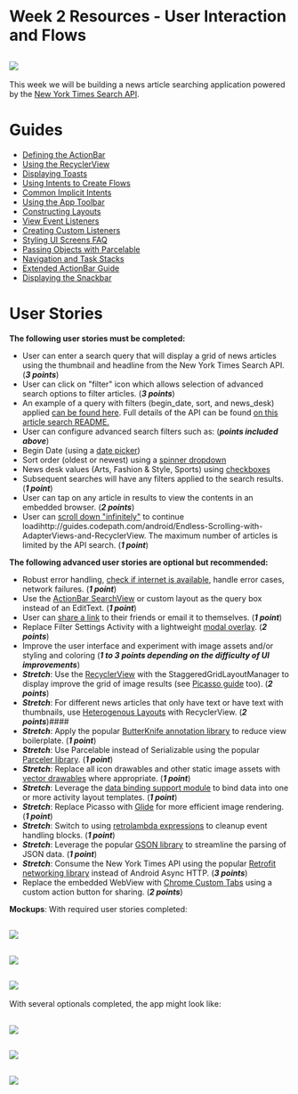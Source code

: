 # Week 2 Resources - User Interaction and Flows
## ![](https://www.evernote.com/shard/s372/sh/ef0317f1-288f-4602-8235-7b2a660d106b/f336cd3105d9b951/res/611bc137-2d57-4109-8aee-5ca2df6a7d9e)

This week we will be building a news article searching application powered by the [New York Times Search API](https://developer.nytimes.com/).

# Guides
- [Defining the ActionBar](http://guides.codepath.com/android/Defining-The-ActionBar)
- [Using the RecyclerView](http://guides.codepath.com/android/Using-the-RecyclerView)
- [Displaying Toasts](http://guides.codepath.com/android/Displaying-Toasts)
- [Using Intents to Create Flows](http://guides.codepath.com/android/Using-Intents-to-Create-Flows)
- [Common Implicit Intents](http://guides.codepath.com/android/Common-Implicit-Intents)
- [Using the App Toolbar](http://guides.codepath.com/android/Using-the-App-ToolBar)
- [Constructing Layouts](http://guides.codepath.com/android/Constructing-View-Layouts)
- [View Event Listeners](http://guides.codepath.com/android/Basic-Event-Listeners)
- [Creating Custom Listeners](http://guides.codepath.com/android/Creating-Custom-Listeners)
- [Styling UI Screens FAQ](http://guides.codepath.com/android/Styling-UI-Screens-FAQ)
- [Passing Objects with Parcelable](http://guides.codepath.com/android/Using-Parcelable)
- [Navigation and Task Stacks](http://guides.codepath.com/android/Navigation-and-Task-Stacks)
- [Extended ActionBar Guide](http://guides.codepath.com/android/Extended-ActionBar-Guide)
- [Displaying the Snackbar](http://guides.codepath.com/android/Displaying-the-Snackbar)

# User Stories
**The following user stories must be completed:**

- User can enter a search query that will display a grid of news articles using the thumbnail and headline from the New York Times Search API. (***3 points***)
- User can click on "filter" icon which allows selection of advanced search options to filter articles. (***3 points***)
- An example of a query with filters (begin_date, sort, and news_desk) applied [can be found here](https://api.nytimes.com/svc/search/v2/articlesearch.json?begin_date=20160112&sort=oldest&fq=news_desk:(%22Education%22%20%22Health%22)&api-key=227c750bb7714fc39ef1559ef1bd8329). Full details of the API can be found [on this article search README.](https://developer.nytimes.com/article_search_v2.json#/README)
- User can configure advanced search filters such as: (***points included above***)
- Begin Date (using a [date picker](http://guides.codepath.com/android/Using-DialogFragment#displaying-date-or-time-picker-dialogs))
- Sort order (oldest or newest) using a [spinner dropdown](http://guides.codepath.com/android/Working-with-Input-Views#spinners)
- News desk values (Arts, Fashion & Style, Sports) using [checkboxes](http://guides.codepath.com/android/Working-with-Input-Views#checkboxes)
- Subsequent searches will have any filters applied to the search results. (***1 point***)
- User can tap on any article in results to view the contents in an embedded browser. (***2 points***)
- User can [scroll down "infinitely"](http://guides.codepath.com/android/Endless-Scrolling-with-AdapterViews-and-RecyclerView) to continue loadihttp://guides.codepath.com/android/Endless-Scrolling-with-AdapterViews-and-RecyclerView. The maximum number of articles is limited by the API search. (***1 point***)

**The following advanced user stories are optional but recommended:**
- Robust error handling, [check if internet is available](http://guides.codepath.com/android/Sending-and-Managing-Network-Requests#checking-for-network-connectivity), handle error cases, network failures. (***1 point***)
- Use the [ActionBar SearchView](http://guides.codepath.com/android/Extended-ActionBar-Guide#adding-searchview-to-actionbar) or custom layout as the query box instead of an EditText. (***1 point***)
- User can [share a link](http://guides.codepath.com/android/Sharing-Content-with-Intents#attach-share-for-a-webview-url) to their friends or email it to themselves. (***1 point***)
- Replace Filter Settings Activity with a lightweight [modal overlay](http://guides.codepath.com/android/Using-DialogFragment). (***2 points***)
- Improve the user interface and experiment with image assets and/or styling and coloring (***1 to 3 points depending on the difficulty of UI improvements***)
- ***Stretch***: Use the [RecyclerView](http://guides.codepath.com/android/Using-the-RecyclerView) with the StaggeredGridLayoutManager to display improve the grid of image results (see [Picasso guide](http://guides.codepath.com/android/Displaying-Images-with-the-Picasso-Library#adjusting-the-image-size-dynamically) too). (***2 points***)
- ***Stretch***: For different news articles that only have text or have text with thumbnails, use [Heterogenous Layouts](http://guides.codepath.com/android/Heterogenous-Layouts-inside-RecyclerView) with RecyclerView. (***2 points***)####
- ***Stretch***: Apply the popular [ButterKnife annotation library](http://guides.codepath.com/android/Reducing-View-Boilerplate-with-Butterknife) to reduce view boilerplate. (***1 point***)
- ***Stretch***: Use Parcelable instead of Serializable using the popular [Parceler library](http://guides.codepath.com/android/Using-Parceler). (***1 point***)
- ***Stretch***: Replace all icon drawables and other static image assets with [vector drawables](http://guides.codepath.com/android/Drawables#vector-drawables) where appropriate. (***1 point***)
- ***Stretch***: Leverage the [data binding support module](http://guides.codepath.com/android/Applying-Data-Binding-for-Views) to bind data into one or more activity layout templates. (***1 point***)
- ***Stretch***: Replace Picasso with [Glide](http://inthecheesefactory.com/blog/get-to-know-glide-recommended-by-google/en) for more efficient image rendering. (***1 point***)
- ***Stretch***: Switch to using [retrolambda expressions](http://guides.codepath.com/android/Lambda-Expressions) to cleanup event handling blocks. (***1 point***)
- ***Stretch***: Leverage the popular [GSON library](http://guides.codepath.com/android/Using-Android-Async-Http-Client#decoding-with-gson-library) to streamline the parsing of JSON data. (***1 point***)
- ***Stretch***: Consume the New York Times API using the popular [Retrofit networking library](http://guides.codepath.com/android/Consuming-APIs-with-Retrofit) instead of Android Async HTTP. (***3 points***)
- Replace the embedded WebView with [Chrome Custom Tabs](http://guides.codepath.com/android/Chrome-Custom-Tabs) using a custom action button for sharing. (***2 points***)

**Mockups**:
With required user stories completed:
## ![](https://www.evernote.com/shard/s372/sh/ef0317f1-288f-4602-8235-7b2a660d106b/f336cd3105d9b951/res/17dc70f9-aaa6-4434-aac2-0cef559b6454)
## ![](https://www.evernote.com/shard/s372/sh/ef0317f1-288f-4602-8235-7b2a660d106b/f336cd3105d9b951/res/c890885f-15d1-40be-9741-149fbced2f36)
## ![](https://www.evernote.com/shard/s372/sh/ef0317f1-288f-4602-8235-7b2a660d106b/f336cd3105d9b951/res/611bc137-2d57-4109-8aee-5ca2df6a7d9e)

With several optionals completed, the app might look like:

## ![](https://www.evernote.com/shard/s372/sh/ef0317f1-288f-4602-8235-7b2a660d106b/f336cd3105d9b951/res/57d1fab1-c65d-4034-bff7-a845b8ca775e)
## ![](https://www.evernote.com/shard/s372/sh/ef0317f1-288f-4602-8235-7b2a660d106b/f336cd3105d9b951/res/65de8108-a3cf-4115-8a29-2df9a41bf78e)
## ![](https://www.evernote.com/shard/s372/sh/ef0317f1-288f-4602-8235-7b2a660d106b/f336cd3105d9b951/res/89b9e2d8-dcb2-4a26-9db4-12904669e89c)










